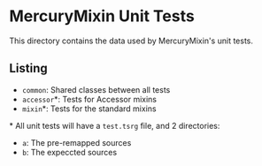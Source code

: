 MercuryMixin Unit Tests
=======================

This directory contains the data used by MercuryMixin's unit tests.

## Listing

- `common`: Shared classes between all tests
- `accessor`*: Tests for Accessor mixins
- `mixin`*: Tests for the standard mixins

\* All unit tests will have a `test.tsrg` file, and 2 directories:
- `a`: The pre-remapped sources
- `b`: The expeccted sources
